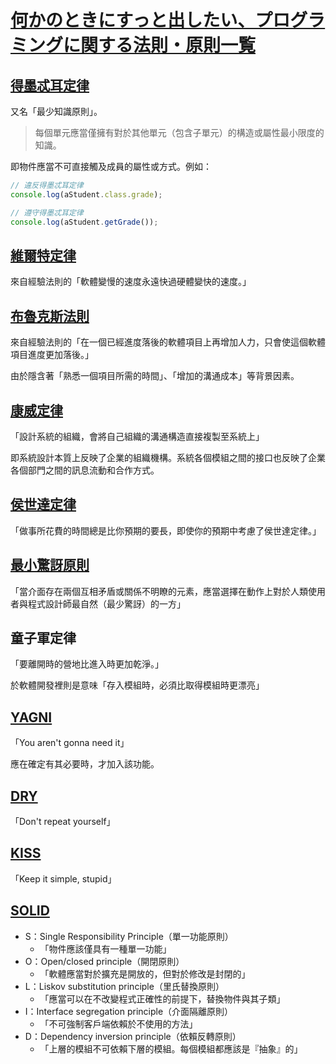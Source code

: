 # [何かのときにすっと出したい、プログラミングに関する法則・原則一覧](https://qiita.com/hirokidaichi/items/d6c473d8011bd9330e63)

## [得墨忒耳定律](https://zh.wikipedia.org/wiki/%E5%BE%97%E5%A2%A8%E5%BF%92%E8%80%B3%E5%AE%9A%E5%BE%8B)

又名「最少知識原則」。

> 每個單元應當僅擁有對於其他單元（包含子單元）的構造或屬性最小限度的知識。

即物件應當不可直接觸及成員的屬性或方式。例如：

```javascript
// 違反得墨忒耳定律
console.log(aStudent.class.grade);

// 遵守得墨忒耳定律
console.log(aStudent.getGrade());
```

## [維爾特定律](https://zh.wikipedia.org/wiki/%E7%B6%AD%E7%88%BE%E7%89%B9%E5%AE%9A%E5%BE%8B)

來自經驗法則的「軟體變慢的速度永遠快過硬體變快的速度。」

## [布魯克斯法則](https://zh.wikipedia.org/wiki/%E5%B8%83%E9%B2%81%E5%85%8B%E6%96%AF%E6%B3%95%E5%88%99)

來自經驗法則的「在一個已經進度落後的軟體項目上再增加人力，只會使這個軟體項目進度更加落後。」

由於隱含著「熟悉一個項目所需的時間」、「增加的溝通成本」等背景因素。

## [康威定律](https://zh.wikipedia.org/wiki/%E5%BA%B7%E5%A8%81%E5%AE%9A%E5%BE%8B)

「設計系統的組織，會將自己組織的溝通構造直接複製至系統上」

即系統設計本質上反映了企業的組織機構。系統各個模組之間的接口也反映了企業各個部門之間的訊息流動和合作方式。

## [侯世達定律](https://zh.wikipedia.org/wiki/%E4%BE%AF%E4%B8%96%E8%BE%BE%E5%AE%9A%E5%BE%8B)

「做事所花費的時間總是比你預期的要長，即使你的預期中考慮了侯世達定律。」

## [最小驚訝原則](https://en.wikipedia.org/wiki/Principle_of_least_astonishment)

「當介面存在兩個互相矛盾或關係不明瞭的元素，應當選擇在動作上對於人類使用者與程式設計師最自然（最少驚訝）的一方」

## 童子軍定律

「要離開時的營地比進入時更加乾淨。」

於軟體開發裡則是意味「存入模組時，必須比取得模組時更漂亮」

## [YAGNI](https://zh.wikipedia.org/wiki/YAGNI)

「You aren't gonna need it」

應在確定有其必要時，才加入該功能。

## [DRY](https://zh.wikipedia.org/wiki/%E4%B8%80%E6%AC%A1%E4%B8%94%E4%BB%85%E4%B8%80%E6%AC%A1)

「Don't repeat yourself」

## [KISS](https://zh.wikipedia.org/wiki/KISS%E5%8E%9F%E5%88%99)

「Keep it simple, stupid」

## [SOLID](https://zh.wikipedia.org/wiki/SOLID_%28%E9%9D%A2%E5%90%91%E5%AF%B9%E8%B1%A1%E8%AE%BE%E8%AE%A1%29)

- S：Single Responsibility Principle（單一功能原則）
  - 「物件應該僅具有一種單一功能」
- O：Open/closed principle（開閉原則）
  - 「軟體應當對於擴充是開放的，但對於修改是封閉的」
- L：Liskov substitution principle（里氏替換原則）
  - 「應當可以在不改變程式正確性的前提下，替換物件與其子類」
- I：Interface segregation principle（介面隔離原則）
  - 「不可強制客戶端依賴於不使用的方法」
- D：Dependency inversion principle（依賴反轉原則）
  - 「上層的模組不可依賴下層的模組。每個模組都應該是『抽象』的」

